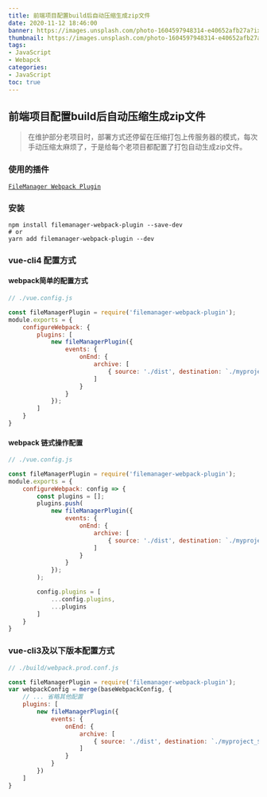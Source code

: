 ```yaml
---
title: 前端项目配置build后自动压缩生成zip文件
date: 2020-11-12 18:46:00
banner: https://images.unsplash.com/photo-1604597948314-e40652afb27a?ixlib=rb-1.2.1&ixid=eyJhcHBfaWQiOjEyMDd9&auto=format&fit=crop&w=1000&q=120
thumbnail: https://images.unsplash.com/photo-1604597948314-e40652afb27a?ixlib=rb-1.2.1&ixid=eyJhcHBfaWQiOjEyMDd9&auto=format&fit=crop&w=500&q=60
tags:
- JavaScript
- Webapck
categories:
- JavaScript
toc: true
---
```

## 前端项目配置build后自动压缩生成zip文件
> 在维护部分老项目时，部署方式还停留在压缩打包上传服务器的模式，每次手动压缩太麻烦了，于是给每个老项目都配置了打包自动生成zip文件。

<!--more-->

### 使用的插件
[`FileManager Webpack Plugin`](https://github.com/gregnb/filemanager-webpack-plugin)

### 安装
```
npm install filemanager-webpack-plugin --save-dev
# or
yarn add filemanager-webpack-plugin --dev
```

### vue-cli4 配置方式
#### webpack简单的配置方式
```javascript
// ./vue.config.js

const fileManagerPlugin = require('filemanager-webpack-plugin');
module.exports = {
    configureWebpack: {
        plugins: [
            new fileManagerPlugin({
                events: {
                    onEnd: {
                        archive: [
                            { source: './dist', destination: `./myproject_${new Date().getTime()}_build.zip` }
                        ]
                    }
                }
            });
        ]
    }
}
```

#### webpack 链式操作配置
```javascript
// ./vue.config.js

const fileManagerPlugin = require('filemanager-webpack-plugin');
module.exports = {
    configureWebpack: config => {
        const plugins = [];
        plugins.push(
            new fileManagerPlugin({
                events: {
                    onEnd: {
                        archive: [
                            { source: './dist', destination: `./myproject_${new Date().getTime()}_build.zip` }
                        ]
                    }
                }
            });         
        );

        config.plugins = [
            ...config.plugins,
            ...plugins
        ]
    }
}
```

### vue-cli3及以下版本配置方式
```javascript
// ./build/webpack.prod.conf.js

const fileManagerPlugin = require('filemanager-webpack-plugin');
var webpackConfig = merge(baseWebpackConfig, {
    // ... 省略其他配置
    plugins: [
        new fileManagerPlugin({
            events: {
                onEnd: {
                    archive: [
                        { source: './dist', destination: `./myproject_${new Date().getTime()}_build.zip` }
                    ]
                }
            }            
        })
    ]
}
```
